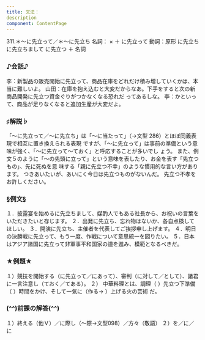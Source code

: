 ```yaml
---
title: 文法：
description
component: ContentPage
---
```



311.＊～に先立って／＊～に先立ち
名詞： × ＋ に先立って 動詞：原形 に先立ち
に先立ちまして に先立つ ＋ 名詞
### ♪会話♪
李：新製品の販売開始に先立って、商品在庫をどれだけ積み増していくかは、本当に難しいよ。
山田：在庫を抱え込むと大変だからなあ。下手をすると次の新商品開発に先立つ資金ぐりがつかなくなる恐れだ ってあるしな。
李：かといって、商品が足りなくなると追加生産が大変だよ。
### ♯解説♭
「～に先立って／～に先立ち」は「～に当たって」（→文型 286）とほぼ同義表現で相互に置き換えられる表現 ですが、「～に先立って」は事前の準備という意味が強く、「～に先立って～ておく」と呼応することが多いでし ょう。
また、例文５のように「～の先頭に立って」という意味を表したり、お金を表す「先立つもの」、先に死ぬを意 味する「親に先立つ不幸」のような慣用的な言い方があります。
つきあいたいが、あいにく今日は先立つものがないんだ。
先立つ不孝をお許しください。
### §例文§
１．披露宴を始めるに先立ちまして、媒酌人でもある社長から、お祝いの言葉をいただきたいと存じます。
２．出発に先立ち、忘れ物はないか、各自点検してほしい。
３．開演に先立ち、主催者を代表してご挨拶申し上げます。
４．明日の決勝戦に先立って、もう一度、作戦について意思統一を図りたい。
５．日本はアジア諸国に先立って非軍事平和国家の道を進み、模範となるべきだ。
### ★例題★
１）競技を開始する（に先立って／にあって）、審判（に対して／として）、諸君に一言注意し（ておく／てある）。
２） 中華料理とは、調理（ ）先立つ下準備（ ）時間をかけ、そして一気に（作る→ ）上げる火の芸術
だ。      
### (^^)前課の解答(^^)
１）終える（他Ｖ）／に際し（～際→文型098）／方々（敬語）
２）を／に／に
